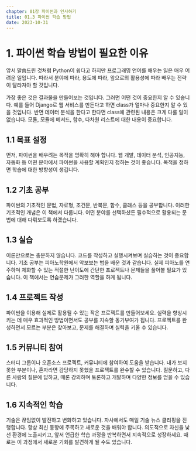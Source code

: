 ```yaml
---
chapter: 01장 파이썬과 인사하기
title: 01.3 파이썬 학습 방법
date: 2023-10-31
---
```


# 1. 파이썬 학습 방법이 필요한 이유

앞서 말씀드린 것처럼 Python이 쉽다고 하지만 프로그래밍 언어를 배우는 일은 매우 어려운 일입니다. 따라서 분야에 따라, 용도에 따라, 앞으로의 활용성에 따라 배우는 전략이 달라져야 할 것입니다.

가장 좋은 것은 결과물을 만들어보는 것입니다. 그러면 어떤 것이 중요한지 알 수 있습니다. 예를 들어 Django로 웹 서비스를 만든다고 하면 class가 얼마나 중요한지 알 수 있을 것입니다. 반면 데이터 분석을 한다고 한다면 class에 관련된 내용은 크게 다룰 일이 없습니다. 모듈, 모듈에 메서드, 함수, 다차원 리스트에 대한 내용이 중요합니다.

## 1.1 목표 설정

먼저, 파이썬을 배우려는 목적을 명확히 해야 합니다. 웹 개발, 데이터 분석, 인공지능, 자동화 등 어떤 분야에서 파이썬을 사용할 계획인지 정하는 것이 좋습니다. 목적을 정하면 학습에 대한 방향성이 생깁니다.

## 1.2 기초 공부

파이썬의 기초적인 문법, 자료형, 조건문, 반복문, 함수, 클래스 등을 공부합니다. 이러한 기초적인 개념은 이 책에서 다룹니다. 어떤 분야를 선택하셨든 필수적으로 활용되는 문법에 대해 다뤄보도록 하겠습니다.

## 1.3 실습

이론만으로는 충분하지 않습니다. 코드를 작성하고 실행시켜보며 실습하는 것이 중요합니다. 기초 공부는 피아노학원에서 악보보는 법을 배운 것과 같습니다. 실제 피아노를 연주하며 체화할 수 있는 적절한 난이도에 간단한 프로젝트나 문제들을 풀어볼 필요가 있습니다. 이 책에서는 연습문제가 그러한 역할을 하게 됩니다.

## 1.4 프로젝트 작성

파이썬을 이용해 실제로 활용될 수 있는 작은 프로젝트를 만들어보세요. 실력을 향상시키는 데 매우 효과적인 방법이면서도 공부를 지속할 동기부여가 됩니다. 프로젝트를 완성하면서 모르는 부분은 찾아보고, 문제를 해결하며 실력을 키울 수 있습니다.

## 1.5 커뮤니티 참여

스터디 그룹이나 오픈소스 프로젝트, 커뮤니티에 참여하여 도움을 받습니다. 내가 보지 못한 부분이나, 혼자라면 감당하지 못했을 프로젝트를 완수할 수 있습니다. 질문하고, 다른 사람의 질문에 답하고, 때론 강의하며 토론하고 개발하며 다양한 정보를 얻을 수 있습니다.

## 1.6 지속적인 학습

기술은 끊임없이 발전하고 변화하고 있습니다. 자사에서도 매일 기술 뉴스 클리핑을 진행합니다. 항상 최신 동향에 주목하고 새로운 것을 배워야 합니다. 의도적으로 자신을 낯선 환경에 노출시키고, 앞서 언급한 학습 과정을 반복하면서 지속적으로 성장하세요. 때로는 이 과정에서 새로운 기회를 발견하게 될 수도 있습니다.
